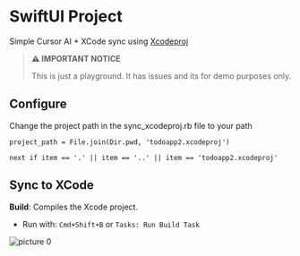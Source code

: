 # SwiftUI Project

Simple Cursor AI + XCode sync using [Xcodeproj](https://github.com/CocoaPods/Xcodeproj)


> **⚠️ IMPORTANT NOTICE**
> 
> This is just a playground. It has issues and its for demo purposes only.


## Configure

Change the project path in the sync_xcodeproj.rb file to your path

```
project_path = File.join(Dir.pwd, 'todoapp2.xcodeproj')
```

```
next if item == '.' || item == '..' || item == 'todoapp2.xcodeproj'
```

## Sync to XCode


**Build**: Compiles the Xcode project.
   - Run with: `Cmd+Shift+B` or `Tasks: Run Build Task`


![picture 0](https://res.cloudinary.com/ddbi0suli/image/upload/v1725896132/skillpark/7d9b0a409d19bbc4ca0787a45252af4d45e21836743ac40750c013dd0be792a9.png)  
